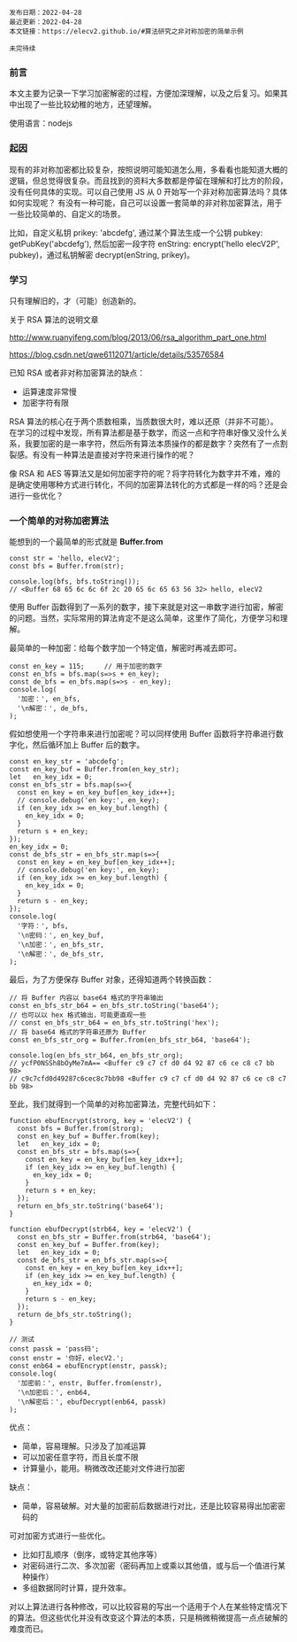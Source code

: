 ```
发布日期：2022-04-28
最近更新：2022-04-28
本文链接：https://elecv2.github.io/#算法研究之非对称加密的简单示例

未完待续
```

### 前言

本文主要为记录一下学习加密解密的过程，方便加深理解，以及之后复习。如果其中出现了一些比较幼稚的地方，还望理解。

使用语言：nodejs

### 起因

现有的非对称加密都比较复杂，按照说明可能知道怎么用，多看看也能知道大概的逻辑，但总觉得很复杂。而且找到的资料大多数都是停留在理解和打比方的阶段，没有任何具体的实现。可以自己使用 JS 从 0 开始写一个非对称加密算法吗？具体如何实现呢？
有没有一种可能，自己可以设置一套简单的非对称加密算法，用于一些比较简单的、自定义的场景。

比如，自定义私钥 prikey: 'abcdefg', 通过某个算法生成一个公钥 pubkey: getPubKey('abcdefg'), 然后加密一段字符 enString: encrypt('hello elecV2P', pubkey)，通过私钥解密 decrypt(enString, prikey)。

### 学习

只有理解旧的，才（可能）创造新的。

关于 RSA 算法的说明文章

http://www.ruanyifeng.com/blog/2013/06/rsa_algorithm_part_one.html

https://blog.csdn.net/qwe6112071/article/details/53576584

已知 RSA 或者非对称加密算法的缺点：

- 运算速度非常慢
- 加密字符有限

RSA 算法的核心在于两个质数相乘，当质数很大时，难以还原（并非不可能）。
在学习的过程中发现，所有算法都是基于数学，而这一点和字符串好像又没什么关系，我要加密的是一串字符，然后所有算法本质操作的都是数字？突然有了一点割裂感。有没有一种算法是直接对字符来进行操作的呢？

像 RSA 和 AES 等算法又是如何加密字符的呢？将字符转化为数字并不难，难的是确定使用哪种方式进行转化，不同的加密算法转化的方式都是一样的吗？还是会进行一些优化？

### 一个简单的对称加密算法

能想到的一个最简单的形式就是 **Buffer.from**

``` JS
const str = 'hello, elecV2';
const bfs = Buffer.from(str);

console.log(bfs, bfs.toString());
// <Buffer 68 65 6c 6c 6f 2c 20 65 6c 65 63 56 32> hello, elecV2
```

使用 Buffer 函数得到了一系列的数字，接下来就是对这一串数字进行加密，解密的问题。当然，实际常用的算法肯定不是这么简单，这里作了简化，方便学习和理解。

最简单的一种加密：给每个数字加一个特定值，解密时再减去即可。

``` JS
const en_key = 115;     // 用于加密的数字
const en_bfs = bfs.map(s=>s + en_key);
const de_bfs = en_bfs.map(s=>s - en_key);
console.log(
  '加密：', en_bfs,
  '\n解密：', de_bfs,
);
```

假如想使用一个字符串来进行加密呢？可以同样使用 Buffer 函数将字符串进行数字化，然后循环加上 Buffer 后的数字。

``` JS
const en_key_str = 'abcdefg';
const en_key_buf = Buffer.from(en_key_str);
let   en_key_idx = 0;
const en_bfs_str = bfs.map(s=>{
  const en_key = en_key_buf[en_key_idx++];
  // console.debug('en key:', en_key);
  if (en_key_idx >= en_key_buf.length) {
    en_key_idx = 0;
  }
  return s + en_key;
});
en_key_idx = 0;
const de_bfs_str = en_bfs_str.map(s=>{
  const en_key = en_key_buf[en_key_idx++];
  // console.debug('en key:', en_key);
  if (en_key_idx >= en_key_buf.length) {
    en_key_idx = 0;
  }
  return s - en_key;
});
console.log(
  '字符：', bfs,
  '\n密码：', en_key_buf,
  '\n加密：', en_bfs_str,
  '\n解密：', de_bfs_str,
);
```

最后，为了方便保存 Buffer 对象，还得知道两个转换函数：

``` JS
// 将 Buffer 内容以 base64 格式的字符串输出
const en_bfs_str_b64 = en_bfs_str.toString('base64');
// 也可以以 hex 格式输出，可能更直观一些
// const en_bfs_str_b64 = en_bfs_str.toString('hex');
// 将 base64 格式的字符串还原为 Buffer
const en_bfs_str_org = Buffer.from(en_bfs_str_b64, 'base64');

console.log(en_bfs_str_b64, en_bfs_str_org);
// ycfP0NSSh8bOyMe7mA== <Buffer c9 c7 cf d0 d4 92 87 c6 ce c8 c7 bb 98>
// c9c7cfd0d49287c6cec8c7bb98 <Buffer c9 c7 cf d0 d4 92 87 c6 ce c8 c7 bb 98>
```

至此，我们就得到一个简单的对称加密算法，完整代码如下：

``` JS
function ebufEncrypt(strorg, key = 'elecV2') {
  const bfs = Buffer.from(strorg);
  const en_key_buf = Buffer.from(key);
  let   en_key_idx = 0;
  const en_bfs_str = bfs.map(s=>{
    const en_key = en_key_buf[en_key_idx++];
    if (en_key_idx >= en_key_buf.length) {
      en_key_idx = 0;
    }
    return s + en_key;
  });
  return en_bfs_str.toString('base64');
}

function ebufDecrypt(strb64, key = 'elecV2') {
  const en_bfs_str = Buffer.from(strb64, 'base64');
  const en_key_buf = Buffer.from(key);
  let   en_key_idx = 0;
  const de_bfs_str = en_bfs_str.map(s=>{
    const en_key = en_key_buf[en_key_idx++];
    if (en_key_idx >= en_key_buf.length) {
      en_key_idx = 0;
    }
    return s - en_key;
  });
  return de_bfs_str.toString();
}

// 测试
const passk = 'pass码';
const enstr = '你好，elecV2.';
const enb64 = ebufEncrypt(enstr, passk);
console.log(
  '加密前：', enstr, Buffer.from(enstr),
  '\n加密后：', enb64,
  '\n解密后：', ebufDecrypt(enb64, passk)
);
```

优点：

- 简单，容易理解。只涉及了加减运算
- 可以加密任意字符，而且长度不限
- 计算量小，能用。稍微改改还能对文件进行加密

缺点：

- 简单，容易破解。对大量的加密前后数据进行对比，还是比较容易得出加密密码的

可对加密方式进行一些优化。

- 比如打乱顺序（倒序，或特定其他序等）
- 对密码进行二次、多次加密（密码再加上或乘以其他值，或与后一个值进行某种操作）
- 多组数据同时计算，提升效率。

对以上算法进行各种修改，可以比较容易的写出一个适用于个人在某些特定情况下的算法。但这些优化并没有改变这个算法的本质，只是稍微稍微提高一点点破解的难度而已。